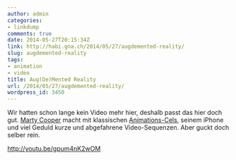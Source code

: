 ```yaml
---
author: admin
categories:
- linkdump
comments: true
date: 2014-05-27T20:15:34Z
link: http://habi.gna.ch/2014/05/27/augdemented-reality/
slug: augdemented-reality
tags:
- animation
- video
title: Aug(De)Mented Reality
url: /2014/05/27/augdemented-reality/
wordpress_id: 3450
---
```


Wir hatten schon lange kein Video mehr hier, deshalb passt das hier doch gut.
[Marty Cooper](http://mcgnarcal.tumblr.com) macht mit klassischen [Animations-Cels](http://de.wikipedia.org/wiki/Cel), seinem iPhone und viel Geduld kurze und abgefahrene Video-Sequenzen.
Aber guckt doch selber rein.

http://youtu.be/gpum4nK2wOM

